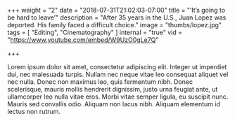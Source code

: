 +++
weight = "2"
date = "2018-07-31T21:02:03-07:00"
title = "‘It’s going to be hard to leave’"
description = "After 35 years in the U.S., Juan Lopez was deported. His family faced a difficult choice."
image = "thumbs/lopez.jpg"
tags = [ "Editing", "Cinematography" ]
internal = "true"
vid = "https://www.youtube.com/embed/W9UzO0gLe7Q"

+++

Lorem ipsum dolor sit amet, consectetur adipiscing elit. Integer ut imperdiet dui, nec malesuada turpis. Nullam nec neque vitae leo consequat aliquet vel nec nulla. Donec non maximus leo, quis fermentum nibh. Donec scelerisque, mauris mollis hendrerit dignissim, justo urna feugiat ante, ut ullamcorper leo nulla vitae eros. Morbi vitae semper ligula, eu suscipit nunc. Mauris sed convallis odio. Aliquam non lacus nibh. Aliquam elementum id lectus non rutrum.
